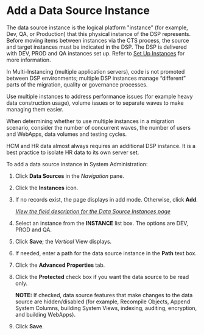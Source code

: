 # Add a Data Source Instance

The data source instance is the logical platform "instance" (for
example, Dev, QA, or Production) that this physical instance of the DSP
represents. Before moving items between instances via the CTS process,
the source and target instances must be indicated in the DSP. The DSP is
delivered with DEV, PROD and QA instances set up. Refer to [Set Up
Instances](Set_up_Instances.htm) for more information.

In Multi-Instancing (multiple application servers), code is not promoted
between DSP environments; multiple DSP instances manage “different”
parts of the migration, quality or governance processes.

Use multiple instances to address performance issues (for example heavy
data construction usage), volume issues or to separate waves to make
managing them easier.

When determining whether to use multiple instances in a migration
scenario, consider the number of concurrent waves, the number of users
and WebApps, data volumes and testing cycles.

HCM and HR data almost always requires an additional DSP instance. It is
a best practice to isolate HR data to its own server set.

To add a data source instance in System Administration:

1.  Click **Data Sources** in the *Navigation* pane.

2.  Click the **Instances** icon.

3.  If no records exist, the page displays in add mode. Otherwise, click
    **Add**.
    
    *[View the field description for the Data Source Instances
    page](../Page_Desc/DataSourceInstancesH.htm)*

4.  Select an instance from the **INSTANCE** list box. The options are
    DEV, PROD and QA.

5.  Click **Save**; the *Vertical* View displays.

6.  If needed, enter a path for the data source instance in the **Path**
    text box.

7.  Click the **Advanced Properties** tab.

8.  Click the **Protected** check box if you want the data source to be
    read only.
    
    **NOTE:** If checked, data source features that make changes to the
    data source are hidden/disabled (for example, Recompile Objects,
    Append System Columns, building System Views, indexing, auditing,
    encryption, and building WebApps).

9.  Click **Save**.
